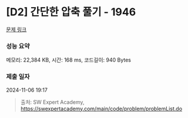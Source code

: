 # [D2] 간단한 압축 풀기 - 1946 

[문제 링크](https://swexpertacademy.com/main/code/problem/problemDetail.do?contestProbId=AV5PmkDKAOMDFAUq) 

### 성능 요약

메모리: 22,384 KB, 시간: 168 ms, 코드길이: 940 Bytes

### 제출 일자

2024-11-06 19:17



> 출처: SW Expert Academy, https://swexpertacademy.com/main/code/problem/problemList.do
